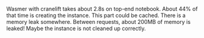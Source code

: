 Wasmer with cranelift takes about 2.8s on top-end notebook. About 44% of that time is creating the instance. This part could be cached.
There is a memory leak somewhere. Between requests, about 200MB of memory is leaked! Maybe the instance is not cleaned up correctly.